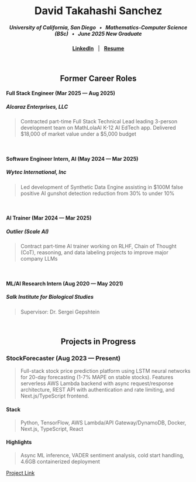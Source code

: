 <div align = "center">

  # David Takahashi Sanchez
  ##### University of California, San Diego &nbsp; • &nbsp; Mathematics-Computer Science (BSc) &nbsp; • &nbsp; June 2025 New Graduate
  [**LinkedIn**](https://www.linkedin.com/davchez) &nbsp; | &nbsp; [**Resume**](https://www.linkedin.com/in/davchez/overlay/1759949291243/single-media-viewer/?profileId=ACoAADQtUrABgbs3OOMG_xTCvcwpVrLOJ2U2tRY)

</div>

&nbsp;

<div align = "center">
  
  ## Former Career Roles

</div>

#### Full Stack Engineer (Mar 2025 — Aug 2025)
##### Alcaraz Enterprises, LLC
> Contracted part-time Full Stack Technical Lead leading 3-person development team on MathLolaAI K-12 AI EdTech app.  Delivered $18,000 of market value under a $5,000 budget

&nbsp;

#### Software Engineer Intern, AI (May 2024 — Mar 2025)
##### Wytec International, Inc
> Led development of Synthetic Data Engine assisting in $100M false positive AI gunshot detection reduction from 30% to under 10%

&nbsp;

#### AI Trainer (Mar 2024 — Mar 2025)
##### Outlier (Scale AI)
> Contract part-time AI trainer working on RLHF, Chain of Thought (CoT), reasoning, and data labeling projects to improve major company LLMs

&nbsp;

#### ML/AI Research Intern (Aug 2020 — May 2021)
##### Salk Institute for Biological Studies
> Supervisor: Dr. Sergei Gepshtein

&nbsp;

<div align = "center"> 
  
  ## Projects in Progress

</div>
  
### StockForecaster (Aug 2023 — Present)

> Full-stack stock price prediction platform using LSTM neural networks for 20-day forecasting (1-7% MAPE on stable stocks). Features serverless AWS Lambda backend with async request/response architecture, REST API with authentication and rate limiting, and Next.js/TypeScript frontend.

#### Stack
> Python, TensorFlow, AWS Lambda/API Gateway/DynamoDB, Docker, Next.js, TypeScript, React

#### Highlights
> Async ML inference, VADER sentiment analysis, cold start handling, 4.6GB containerized deployment

[Project Link](https://github.com/davchez/stockforecaster)
